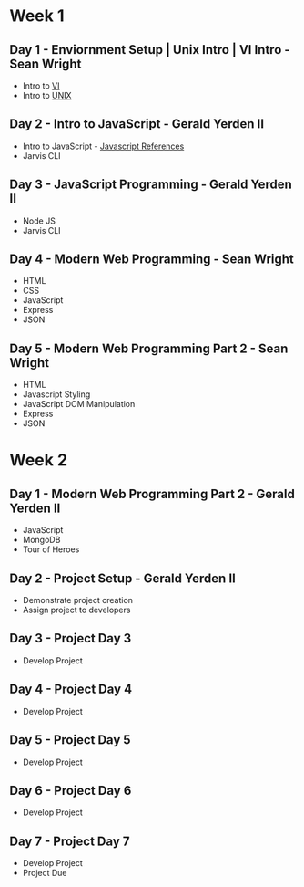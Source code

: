 # Week 1

## Day 1 - Enviornment Setup | Unix Intro | VI Intro  - Sean Wright
  - Intro to [VI](.references/VI.md)
  - Intro to [UNIX](.references/UNIX.md)

## Day 2 - Intro to JavaScript - Gerald Yerden II
  - Intro to JavaScript - [Javascript References](./JAVASCRIPT.md)
  - Jarvis CLI
 
## Day 3 - JavaScript Programming - Gerald Yerden II
  - Node JS
  - Jarvis CLI

## Day 4 - Modern Web Programming - Sean Wright
  - HTML
  - CSS
  - JavaScript
  - Express
  - JSON

## Day 5 - Modern Web Programming Part 2 - Sean Wright
  - HTML
  - Javascript Styling
  - JavaScript DOM Manipulation
  - Express
  - JSON

# Week 2

## Day 1 - Modern Web Programming Part 2 - Gerald Yerden II
  - JavaScript
  - MongoDB
  - Tour of Heroes

## Day 2 - Project Setup - Gerald Yerden II
  - Demonstrate project creation
  - Assign project to developers
 
## Day 3 - Project Day 3
  - Develop Project
 
## Day 4 - Project Day 4
  - Develop Project
 
## Day 5 - Project Day 5
  - Develop Project

## Day 6 - Project Day 6
  - Develop Project

## Day 7 - Project Day 7
  - Develop Project
  - Project Due
